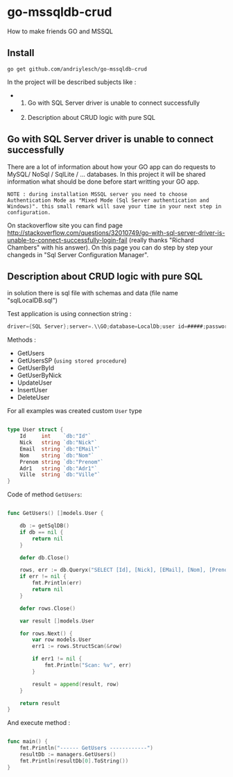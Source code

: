 # go-mssqldb-crud

How to make friends GO and MSSQL

## Install

    go get github.com/andriylesch/go-mssqldb-crud


In the project will be described subjects like :

- 1. Go with SQL Server driver is unable to connect successfully
- 2. Description about CRUD logic with pure SQL

## Go with SQL Server driver is unable to connect successfully

There are a lot of information about how your GO app can do requests to MySQL/ NoSql / SqlLite / ... databases.
In this project it will be shared information what should be done before start writting your GO app.

`NOTE : during installation MSSQL server you need to choose Authentication Mode as "Mixed Mode (Sql Server authentication and Windows)".
this small remark will save your time in your next step in configuration.`

On stackoverflow site you can find page http://stackoverflow.com/questions/32010749/go-with-sql-server-driver-is-unable-to-connect-successfully-login-fail (really thanks "Richard Chambers" with his answer). On this page you can do step by step your changeds in "Sql Server Configuration Manager".

## Description about CRUD logic with pure SQL

in solution there is sql file with schemas and data (file name "sqlLocalDB.sql")

Test application is using connection string :

```go
driver={SQL Server};server=.\\GO;database=LocalDb;user id=#####;password=####;
```

Methods :

- GetUsers
- GetUsersSP (`using stored procedure`) 
- GetUserById
- GetUserByNick
- UpdateUser
- InsertUser
- DeleteUser


For all examples was created custom `User` type

```go

type User struct {
	Id     int    `db:"Id"`
	Nick   string `db:"Nick"`
	Email  string `db:"EMail"`
	Nom    string `db:"Nom"`
	Prenom string `db:"Prenom"`
	Adr1   string `db:"Adr1"`
	Ville  string `db:"Ville"`
}

```

Code of method `GetUsers`:

```go

func GetUsers() []models.User {

	db := getSqlDB()
	if db == nil {
		return nil
	}

	defer db.Close()

	rows, err := db.Queryx("SELECT [Id], [Nick], [EMail], [Nom], [Prenom], [Adr1], [Ville] FROM [dbo].[Users] WITH(NOLOCK)")
	if err != nil {
		fmt.Println(err)
		return nil
	}

	defer rows.Close()

	var result []models.User

	for rows.Next() {
		var row models.User
		err1 := rows.StructScan(&row)

		if err1 != nil {
			fmt.Println("Scan: %v", err)
		}

		result = append(result, row)
	}

	return result
}

``` 

And execute method :

```go

func main() {
	fmt.Println("------ GetUsers ------------")
	resultDb := managers.GetUsers()
  	fmt.Println(resultDb[0].ToString())
}

```
